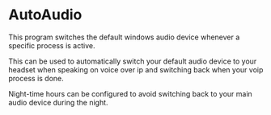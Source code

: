 # AutoAudio
This program switches the default windows audio device whenever a specific process is active. 

This can be used to automatically switch your default audio device to your headset when speaking on voice over ip and switching back when your voip process is done.

Night-time hours can be configured to avoid switching back to your main audio device during the night.
